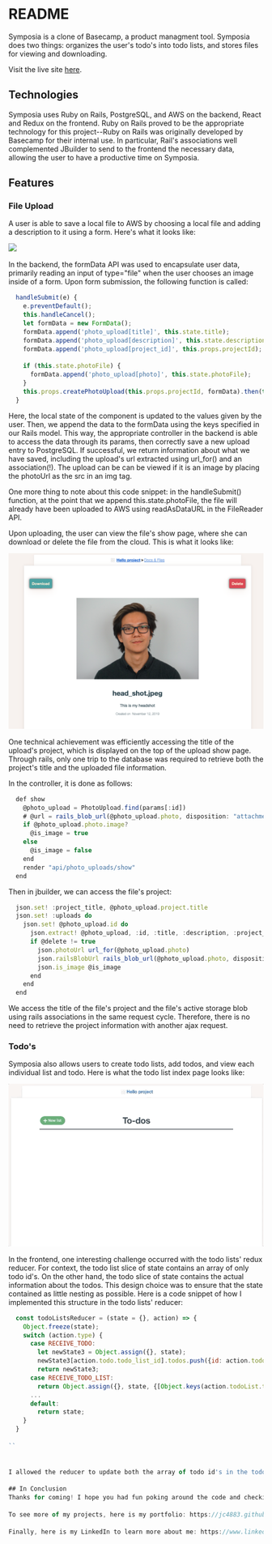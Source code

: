 # README

Symposia is a clone of Basecamp, a product managment tool. Symposia does two things: organizes the user's todo's into todo lists, and stores files for viewing and downloading. 

Visit the live site [here](https://symposia.herokuapp.com/).

## Technologies

Symposia uses Ruby on Rails, PostgreSQL, and AWS on the backend, React and Redux on the frontend. Ruby on Rails proved to be the appropriate technology for this project--Ruby on Rails was originally developed by Basecamp for their internal use. In particular, Rail's associations well complemented JBuilder to send to the frontend the necessary data, allowing the user to have a productive time on Symposia. 

## Features
### File Upload
A user is able to save a local file to AWS by choosing a local file and adding a description to it using a form. Here's what it looks like:

![](docs_upload_demo.gif)

In the backend, the formData API was used to encapsulate user data, primarily reading an input of type="file" when the user chooses an image inside of a form. Upon form submission, the following function is called: 

```JavaScript 
  handleSubmit(e) {
    e.preventDefault();
    this.handleCancel();
    let formData = new FormData();
    formData.append('photo_upload[title]', this.state.title);
    formData.append('photo_upload[description]', this.state.description);
    formData.append('photo_upload[project_id]', this.props.projectId);
    
    if (this.state.photoFile) {
      formData.append('photo_upload[photo]', this.state.photoFile);
    }
    this.props.createPhotoUpload(this.props.projectId, formData).then(this.props.parentRender);
  }

```

Here, the local state of the component is updated to the values given by the user. Then, we append the data to the formData using the keys specified in our Rails model. This way, the appropriate controller in the backend is able to access the data through its params, then correctly save a new upload entry to PostgreSQL. If successful, we return information about what we have saved, including the upload's url extracted using url_for() and an association(!). The upload can be can be viewed if it is an image by placing the photoUrl as the src in an img tag.

One more thing to note about this code snippet: in the handleSubmit() function, at the point that we append this.state.photoFile, the file will already have been uploaded to AWS using readAsDataURL in the FileReader API.


Upon uploading, the user can view the file's show page, where she can download or delete the file from the cloud. This is what it looks like:

![](docs_show.png)


One technical achievement was efficiently accessing the title of the upload's project, which is displayed on the top of the upload show page. Through rails, only one trip to the database was required to retrieve both the project's title and the uploaded file information. 

In the controller, it is done as follows:

```JavaScript
  def show
    @photo_upload = PhotoUpload.find(params[:id])
    # @url = rails_blob_url(@photo_upload.photo, disposition: "attachment")
    if @photo_upload.photo.image?
      @is_image = true
    else
      @is_image = false
    end
    render "api/photo_uploads/show"
  end
```

Then in jbuilder, we can access the file's project:
```JavaScript 
  json.set! :project_title, @photo_upload.project.title
  json.set! :uploads do
    json.set! @photo_upload.id do
      json.extract! @photo_upload, :id, :title, :description, :project_id, :created_at
      if @delete != true
        json.photoUrl url_for(@photo_upload.photo)
        json.railsBlobUrl rails_blob_url(@photo_upload.photo, disposition: "attachment")
        json.is_image @is_image
      end
    end
  end
```

We access the title of the file's project and the file's active storage blob using rails associations in the same request cycle. Therefore, there is no need to retrieve the project information with another ajax request.

### Todo's
Symposia also allows users to create todo lists, add todos, and view each individual list and todo.
Here is what the todo list index page looks like:

![](todolist_demo.gif)

In the frontend, one interesting challenge occurred with the todo lists' redux reducer. For context, the todo list slice of state contains an array of only todo id's. On the other hand, the todo slice of state contains the actual information about the todos. This design choice was to ensure that the state contained as little nesting as possible. Here is a code snippet of how I implemented this structure in the todo lists' reducer:

```JavaScript
  const todoListsReducer = (state = {}, action) => {
    Object.freeze(state);
    switch (action.type) {
      case RECEIVE_TODO:
        let newState3 = Object.assign({}, state);
        newState3[action.todo.todo_list_id].todos.push({id: action.todo.id})
        return newState3;
      case RECEIVE_TODO_LIST:
        return Object.assign({}, state, {[Object.keys(action.todoList.todoList)[0]]: Object.values(action.todoList.todoList)[0]});
      ...
      default:
        return state;
    }
  }

``


I allowed the reducer to update both the array of todo id's in the todolists' state and the actual todos in their own state. This is why the todo list reducer catches the RECEIVE_TODO action type case in addition to its own action.type in the code snippet above.

## In Conclusion
Thanks for coming! I hope you had fun poking around the code and checking out the live version. I certainly had a blast building it. 

To see more of my projects, here is my portfolio: https://jc4883.github.io/ , and make sure to look around my Github as well.

Finally, here is my LinkedIn to learn more about me: https://www.linkedin.com/in/peterchoi24/

